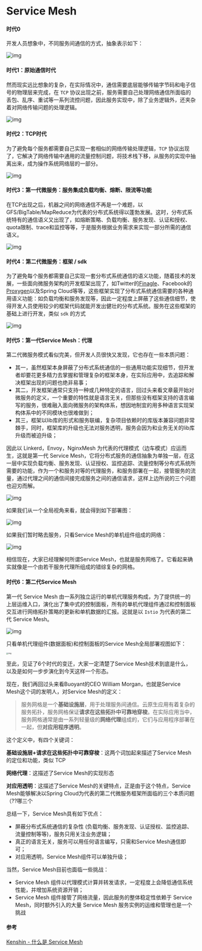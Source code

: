 # Service Mesh



#### 时代0

开发人员想象中，不同服务间通信的方式，抽象表示如下：

![img](assets/v2-2a182cea5ab0f7d625776a9446cd596b_720w.jpg)



#### 时代1：原始通信时代

然而现实远比想象的复杂，在实际情况中，通信需要底层能够传输字节码和电子信号的物理层来完成，在 `TCP` 协议出现之前，服务需要自己处理网络通信所面临的丢包、乱序、重试等一系列流控问题，因此服务实现中，除了业务逻辑外，还夹杂着对网络传输问题的处理逻辑。

![img](assets/v2-1443e6bebd93d5e6bb1c18197676d29b_720w.jpg)



#### 时代2：TCP时代

为了避免每个服务都需要自己实现一套相似的网络传输处理逻辑，`TCP` 协议出现了，它解决了网络传输中通用的流量控制问题，将技术栈下移，从服务的实现中抽离出来，成为操作系统网络层的一部分。

![img](assets/v2-9e6c4c6b4229b947b4efdf63de86f695_720w.jpg)



#### 时代3：第一代微服务：服务集成负载均衡、熔断、限流等功能

在TCP出现之后，机器之间的网络通信不再是一个难题，以GFS/BigTable/MapReduce为代表的分布式系统得以蓬勃发展。这时，分布式系统特有的通信语义又出现了，如熔断策略、负载均衡、服务发现、认证和授权、quota限制、trace和监控等等，于是服务根据业务需求来实现一部分所需的通信语义。

![img](assets/v2-b31cc447637c71b887ac80c0bfa680d4_720w.jpg)



#### 时代4：第二代微服务：框架 / sdk

为了避免每个服务都需要自己实现一套分布式系统通信的语义功能，随着技术的发展，一些面向微服务架构的开发框架出现了，如Twitter的[Finagle](https://link.zhihu.com/?target=https%3A//finagle.github.io/)、Facebook的[Proxygen](https://link.zhihu.com/?target=https%3A//code.facebook.com/posts/1503205539947302)以及Spring Cloud等等，这些框架实现了分布式系统通信需要的各种通用语义功能：如负载均衡和服务发现等，因此一定程度上屏蔽了这些通信细节，使得开发人员使用较少的框架代码就能开发出健壮的分布式系统。服务在这些框架的基础上进行开发，类似 `sdk` 的方式

![img](assets/v2-9382bf9facb290eceed01d998ac2ef44_720w.jpg)



#### 时代5：第一代Service Mesh：代理

第二代微服务模式看似完美，但开发人员很快又发现，它也存在一些本质问题：

- 其一，虽然框架本身屏蔽了分布式系统通信的一些通用功能实现细节，但开发者却要花更多精力去掌握和管理复杂的框架本身，在实际应用中，去追踪和解决框架出现的问题也绝非易事；
- 其二，开发框架通常只支持一种或几种特定的语言，回过头来看文章最开始对微服务的定义，一个重要的特性就是语言无关，但那些没有框架支持的语言编写的服务，很难融入面向微服务的架构体系，想因地制宜的用多种语言实现架构体系中的不同模块也很难做到；
- 其三，框架以lib库的形式和服务联编，复杂项目依赖时的库版本兼容问题非常棘手，同时，框架库的升级也无法对服务透明，服务会因为和业务无关的lib库升级而被迫升级；

因此以 Linkerd，Envoy，NginxMesh 为代表的代理模式（边车模式）应运而生，这就是第一代 Service Mesh，它将分布式服务的通信抽象为单独一层，在这一层中实现负载均衡、服务发现、认证授权、监控追踪、流量控制等分布式系统所需要的功能，作为一个和服务对等的代理服务，和服务部署在一起，接管服务的流量，通过代理之间的通信间接完成服务之间的通信请求，这样上边所说的三个问题也迎刃而解。

![img](assets/v2-e5660d35a311467c3323f10ebf2fb9a5_720w.jpg)

如果我们从一个全局视角来看，就会得到如下部署图：

![img](https://pic4.zhimg.com/80/v2-8a9cc161a34d97f36ead06d0abc5b1fb_720w.jpg)

如果我们暂时略去服务，只看Service Mesh的单机组件组成的网络：

![img](https://pic2.zhimg.com/80/v2-ee0bde35f9ec79bf38feda98550b8f71_1440w.jpg)

相信现在，大家已经理解何所谓Service Mesh，也就是服务网格了。它看起来确实就像是一个由若干服务代理所组成的错综复杂的网格。



#### 时代6：第二代Service Mesh

第一代 Service Mesh 由一系列独立运行的单机代理服务构成，为了提供统一的上层运维入口，演化出了集中式的控制面板，所有的单机代理组件通过和控制面板交互进行网络拓扑策略的更新和单机数据的汇报。这就是以 `Istio` 为代表的第二代 Service Mesh。

![img](assets/v2-546ed82e25d83a2cb404b0a3f526f9c6_1440w.jpg)

只看单机代理组件(数据面板)和控制面板的Service Mesh全局部署视图如下：

<img src="assets/v2-8686840abd3de29e5cb6e8dcfa78182f_1440w.jpg" alt="img" style="zoom: 33%;" />



至此，见证了6个时代的变迁，大家一定清楚了Service Mesh技术到底是什么，以及是如何一步步演化到今天这样一个形态。



现在，我们再回过头来看Buoyant的CEO William Morgan，也就是Service Mesh这个词的发明人，对Service Mesh的定义：

> 服务网格是一个**基础设施层**，用于处理服务间通信。云原生应用有着复杂的服务拓扑，服务网格保证**请求在这些拓扑中可靠地穿梭**。在实际应用当中，服务网格通常是由一系列轻量级的**网络代理**组成的，它们与应用程序部署在一起，但**对应用程序透明**。

这个定义中，有四个关键词：

**基础设施层+请求在这些拓扑中可靠穿梭**：这两个词加起来描述了Service Mesh的定位和功能，类似 TCP

**网络代理**：这描述了Service Mesh的实现形态

**对应用透明**：这描述了Service Mesh的关键特点，正是由于这个特点，Service Mesh能够解决以Spring Cloud为代表的第二代微服务框架所面临的三个本质问题（??哪三个



总结一下，Service Mesh具有如下优点：

- 屏蔽分布式系统通信的复杂性 (负载均衡、服务发现、认证授权、监控追踪、流量控制等等)，服务只用关注业务逻辑；
- 真正的语言无关，服务可以用任何语言编写，只需和Service Mesh通信即可；
- 对应用透明，Service Mesh组件可以单独升级；



当然，Service Mesh目前也面临一些挑战：

- Service Mesh 组件以代理模式计算并转发请求，一定程度上会降低通信系统性能，并增加系统资源开销；
- Service Mesh 组件接管了网络流量，因此服务的整体稳定性依赖于 Service Mesh，同时额外引入的大量 Service Mesh 服务实例的运维和管理也是一个挑战



#### 参考

[Kenshin - 什么是 Service Mesh](https://zhuanlan.zhihu.com/p/61901608)